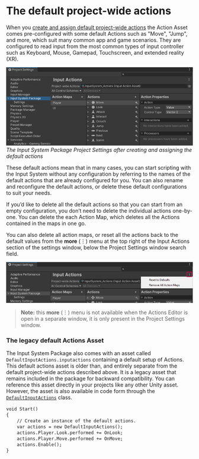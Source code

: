 # The default project-wide actions

When you [create and assign default project-wide actions](CreateActionAsset.md) the Action Asset comes pre-configured with some default Actions such as "Move", "Jump", and more, which suit many common app and game scenarios. They are configured to read input from the most common types of input controller such as Keyboard, Mouse, Gamepad, Touchscreen, and extended reality (XR).

![image alt text](./Images/ProjectSettingsInputActionsSimpleShot.png)
*The Input System Package Project Settings after creating and assigning the default actions*

These default actions mean that in many cases, you can start scripting with the Input System without any configuration by referring to the names of the default actions that are already configured for you. You can also rename and reconfigure the default actions, or delete these default configurations to suit your needs.

If you’d like to delete all the default actions so that you can start from an empty configuration, you don’t need to delete the individual actions one-by-one. You can delete the each Action Map, which deletes all the Actions contained in the maps in one go.

You can also delete all action maps, or reset all the actions back to the default values from the **more** (⋮) menu at the top right of the Input Actions section of the settings window, below the Project Settings window search field.

![The Input Actions **more** menu as displayed in the Project Settings window](images/InputActionsSettingsMoreMenu.png)

> **Note:** this **more** (⋮) menu is not available when the Actions Editor is open in a separate window, it is only present in the Project Settings window.

### The legacy default Actions Asset

The Input System Package also comes with an asset called `DefaultInputActions.inputactions` containing a default setup of Actions. This default actions asset is older than, and entirely separate from the default project-wide actions described above. It is a legacy asset that remains included in the package for backward compatibility. You can reference this asset directly in your projects like any other Unity asset. However, the asset is also available in code form through the [`DefaultInputActions`](../api/UnityEngine.InputSystem.DefaultInputActions.html) class.

```CSharp
void Start()
{
    // Create an instance of the default actions.
    var actions = new DefaultInputActions();
    actions.Player.Look.performed += OnLook;
    actions.Player.Move.performed += OnMove;
    actions.Enable();
}
```
